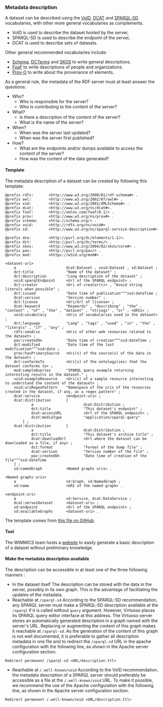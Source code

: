 ### Metadata description

A dataset can be described using the [VoID](https://www.w3.org/TR/void/), [DCAT](https://www.w3.org/TR/vocab-dcat-2/) and [SPARQL-SD](https://www.w3.org/TR/sparql11-service-description/) vocabularies, with other more general vocabularies as complements.
* VoID is used to describe the dataset hosted by the server,
* SPARQL-SD is used to describe the endpoint of the server,
* DCAT is used to describe sets of datasets.

Other general recommended vocabularies include:
* [Schema](http://schema.org/), [DCTerms](http://purl.org/dc/terms/) and [SKOS](http://www.w3.org/2004/02/skos/core#) to write general descriptions.
* [FoaF](http://xmlns.com/foaf/0.1/) to write descriptions of people and organizations.
* [Prov-O](http://www.w3.org/ns/prov#) to write about the provenance of elements.

As a general rule, the metadata of the RDF server must at least answer the questions:
* Who?
    * Who is responsible for the server?
    * Who is contributing to the content of the server?
* What?
    * Is there a description of the content of the server?
    * What is the name of the server?
* When?
    * When was the server last updated?
    * When was the server first published?
* How?
    * What are the endpoints and/or dumps available to access the content of the server?
    * How was the content of the data generated?


#### Template

The metadata description of a dataset can be created by following this template:
```
@prefix rdfs:       <http://www.w3.org/2000/01/rdf-schema#> .
@prefix owl:        <http://www.w3.org/2002/07/owl#> .
@prefix xsd:        <http://www.w3.org/2001/XMLSchema#> .
@prefix dcat:       <http://www.w3.org/ns/dcat#>.
@prefix foaf:       <http://xmlns.com/foaf/0.1/> .
@prefix prov:       <http://www.w3.org/ns/prov#> .
@prefix schema:		<http://schema.org/> .
@prefix void:       <http://rdfs.org/ns/void#> .
@prefix sd:     	<http://www.w3.org/ns/sparql-service-description#> .
@prefix dce:        <http://purl.org/dc/elements/1.1/>.
@prefix dct:        <http://purl.org/dc/terms/> .
@prefix skos:       <http://www.w3.org/2004/02/skos/core#> .
@prefix pav:        <http://purl.org/pav/> .
@prefix mod:        <https://w3id.org/mod#> .

<dataset-uri>
    a                       dcat:Dataset , void:Dataset , sd:Dataset ;
    dct:title               "Name of the dataset" ;
    dct:description         "Long description of the dataset" ;
    void:sparqlEndpoint     <Url of the SPARQL endpoint> ;
    dct:creator             <Uri of creator(s)> , "Avoid string literals when possible" ;
    dct:issued              "Date time of publication"^^xsd:dateTime ;
    dcat:version            "Version number" ;
    dct:license             <Uri/Url of license> ;
    dcat:keyword            "Keywords" , "describing" , "the" , "content" , "of" , "the" , "dataset" , "strings" , "or" , <URIs> ;
    void:vocabulary         <Uris of vocabularies used in the dataset> ;
	dct:language            "Lang" , "tags" , "used" , "in" , "the" , "literals" , "if" , "any" ;
    rdfs:seeAlso            <Uris of other web resources related to the dataset> ;
    pav:createdOn           "Date time of creation"^^xsd:dateTime ;
    dct:modified            "Date time of the last modification"^^xsd:date ;
    prov:hasPrimarySource   <Uri(s) of the source(s) of the data in the dataset> ;
    dct:conformsTo          <Uri(s) of the ontology(ies) that the dataset conforms to> ;
    mod:sampleQueries       "SPARQL query example returning interesting results in the dataset." ;
    void:exampleResource    <Uri(s) of a sample resource interesting to understand the content of the dataset> ;
    void:uriRegexPattern    "Namespace of the uris of the resources created in the dataset, if any, as a regex pattern" ;
    dcat:service            <endpoint-uri> ;
    dcat:distribution       [
            a                       dcat:Distribution ;
            dct:title               "This dataset's endpoint" ;
            dcat:accessURL          <Url of the SPARQL endpoint> ;
            dcat:mediaType          "application/sparql-query"
        ] ;
    dcat:distribution       [
            a                       dcat:Distribution ;
            dct:title               "This dataset's archive title" ;
            dcat:downloadUrl        <Url where the dataset can be downloaded as a file, if any> ;
            dct:format              "Format of the dump file" ;
            dcat:version            "Version number of the file" ;
            pav:createdOn           "Date time of creation of the file"^^xsd:dateTime
    ] ;
    sd:namedGraph           <Named graphs uris> .

<Named graphs uris>
    a                       sd:Graph, sd:NamedGraph ;
    sd:name                 <URI of the named graph> .

<endpoint-uri>
    a                       sd:Service, dcat:DataService ;
    dcat:servesDataset      <dataset-uri> ;
    sd:endpoint             <Url of the SPARQL endpoint> ;
    sd:availableGraphs      <dataset-uri> .
```
The template comes from [this file on GitHub](https://github.com/Wimmics/dekalog/blob/master/template-description.ttl).

#### Tool

The WIMMICS team hosts a [website](https://wimmics.github.io/voidmatic/) to easily generate a basic description of a dataset without preliminary knowledge.

#### Make the metadata description available

The description can be accessible in at least one of the three following manners :
* In the dataset itself
The description can be stored with the data in the server, possibly in its own graph. This is the advantage of facilitating the updates of the metadata.
* Reachable at `/sparql-sd`
According to the SPARQL-SD recommendation, any SPARQL server must make a SPARQL-SD description available at the `/sparql` if it is called without `query` argument. However, Virtuoso places its SPARQL query editor interface at this address. The Virtuoso server stores an automatically generated description in a graph named with the server's URL. Replacing or augmenting the content of this graph makes it reachable at `/sparql-sd`. As the generation of the content of this graph is not well documented, it is preferable to gather all description metadata in one file and to redirect the `/sparql-sd` URL in the apache configuration with the following line, as shown in the Apache server configuration section:
```
Redirect permanent /sparql-sd <URL/description.ttl>
```
* Reachable at `/.well-known/void`
According to the VoID recommendation, the metadata description of a SPARQL server should preferably be accessible as a file at the `/.well-known/void` URL. To make it possible, we recommend the use of the Apache configuration with the following line, as shown in the Apache server configuration section:
```
Redirect permanent /.well-known/void <URL/description.ttl>
```
